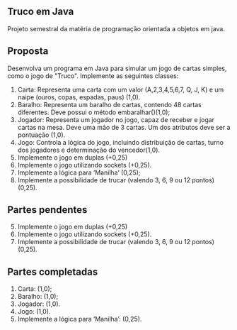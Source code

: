 ## Truco em Java

Projeto semestral da matéria de programação orientada a objetos em java.

## Proposta

Desenvolva um programa em Java para simular um jogo de cartas simples, como o jogo de "Truco". Implemente as seguintes classes:

1. Carta: Representa uma carta com um valor (A,2,3,4,5,6,7, Q, J, K) e um naipe (ouros, copas, espadas, paus) (1,0).
2. Baralho: Representa um baralho de cartas, contendo 48 cartas diferentes. Deve possui o método embaralhar()(1,0);
3. Jogador: Representa um jogador no jogo, capaz de receber e jogar cartas na mesa. Deve uma mão de 3 cartas. Um dos atributos deve ser a pontuação (1,0).
4. Jogo: Controla a lógica do jogo, incluindo distribuição de cartas, turno dos jogadores e determinação do vencedor(1,0).
5. Implemente o jogo em duplas (+0,25)
6. Implemente o jogo utilizando sockets (+0,25).
7. Implemente a lógica para ‘Manilha’ (0,25);
8. Implemente a possibilidade de trucar (valendo 3, 6, 9 ou 12 pontos) (0,25).

## Partes pendentes

5. Implemente o jogo em duplas (+0,25)
6. Implemente o jogo utilizando sockets (+0,25).
7. Implemente a possibilidade de trucar (valendo 3, 6, 9 ou 12 pontos) (0,25).

## Partes completadas

1. Carta: (1,0);
2. Baralho: (1,0);
3. Jogador: (1,0).
4. Jogo: (1,0).
5. Implemente a lógica para ‘Manilha’: (0,25).
